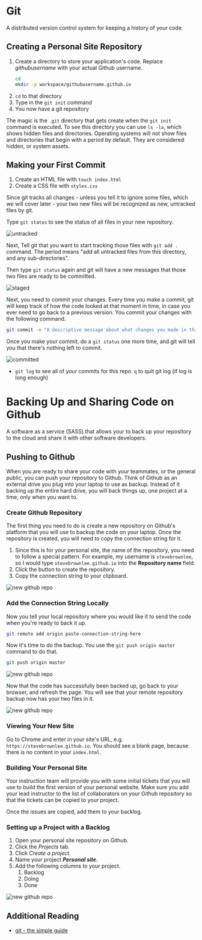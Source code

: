 # Git

A distributed version control system for keeping a history of your code.

## Creating a Personal Site Repository

1. Create a directory to store your application's code. Replace *githubusername* with your actual Github username.
    ```sh
    cd
    mkdir -p workspace/githubusername.github.io
    ```
1. `cd` to that directory
1. Type in the `git init` command
1. You now have a git repository

The magic is the `.git` directory that gets create when the `git init` command is executed. To see this directory you can use `ls -la`, which shows hidden files and directories. Operating systems will not show files and directories that begin with a period by default. They are considered hidden, or system assets.

## Making your First Commit

1. Create an HTML file with `touch index.html`
1. Create a CSS file with `styles.css`

Since git tracks all changes - unless you tell it to ignore some files, which we will cover later - your two new files will be recognized as new, untracked files by git.

Type `git status` to see the status of all files in your new repository.

![untracked](./images/wnuN3k9WiB.gif)

Next, Tell git that you want to start tracking those files with `git add .` command. The period means "add all untracked files from this directory, and any sub-directories".

Then type `git status` again and git will have a new messages that those two files are ready to be committed.

![staged](./images/fLHGYPTJZ6.gif)

Next, you need to commit your changes. Every time you make a commit, git will keep track of how the code looked at that moment in time, in case you ever need to go back to a previous version. You commit your changes with the following command.

```sh
git commit -m "A descriptive message about what changes you made in this commit"
```

Once you make your commit, do a `git status` one more time, and git will tell you that there's nothing left to commit.

![committed](./images/MubF1SNxS2.gif)


+ `git log` to see all of your commits for this repo. `q` to quit git log (if log is long enough)

# Backing Up and Sharing Code on Github

A software as a service (SASS) that allows your to back up your repository to the cloud and share it with other software developers.

## Pushing to Github

When you are ready to share your code with your teammates, or the general public, you can push your repository to Github. Think of Github as an external drive you plug into your laptop to use as backup. Instead of it backing up the entire hard drive, you will back things up, one project at a time, only when you want to.

### Create Github Repository

The first thing you need to do is create a new repository on Github's platform that you will use to backup the code on your laptop. Once the repository is created, you will need to copy the connection string for it.

1. Since this is for your personal site, the name of the repository, you need to follow a special pattern. For example, my username is `stevebrownlee`, so I would type `stevebrownlee.github.io` into the **Repository name** field.
1. Click the button to create the repository.
1. Copy the connection string to your clipboard.

![new github repo](./images/dmQdEprRdY.gif)

### Add the Connection String Locally

Now you tell your local repository where you would like it to send the code when you're ready to back it up.

```sh
git remote add origin paste-connection-string-here
```

Now it's time to do the backup. You use the `git push origin master` command to do that.

```sh
git push origin master
```

![new github repo](./images/izVubW1Z3Z.gif)

Now that the code has successfully been backed up, go back to your browser, and refresh the page. You will see that your remote repository backup now has your two files in it.

![new github repo](./images/oVUMivLlIM.gif)

### Viewing Your New Site

Go to Chrome and enter in your site's URL, e.g. `https://stevebrownlee.github.io`. You should see a blank page, because there is no content in your `index.html`.

### Building Your Personal Site

Your instruction team will provide you with some initial tickets that you will use to build the first version of your personal website. Make sure you add your lead instructor to the list of collaborators on your Github repository so that the tickets can be copied to your project.

Once the issues are copied, add them to your backlog.

### Setting up a Project with a Backlog

1. Open your personal site repository on Github.
1. Click the *Projects* tab.
1. Click *Create a project*.
1. Name your project **_Personal site_**.
1. Add the following columns to your project.
    1. Backlog
    1. Doing
    1. Done

![new github repo](./images/WhyTBXRKR8.gif)

## Additional Reading

+ [git - the simple guide](http://rogerdudler.github.io/git-guide/)
